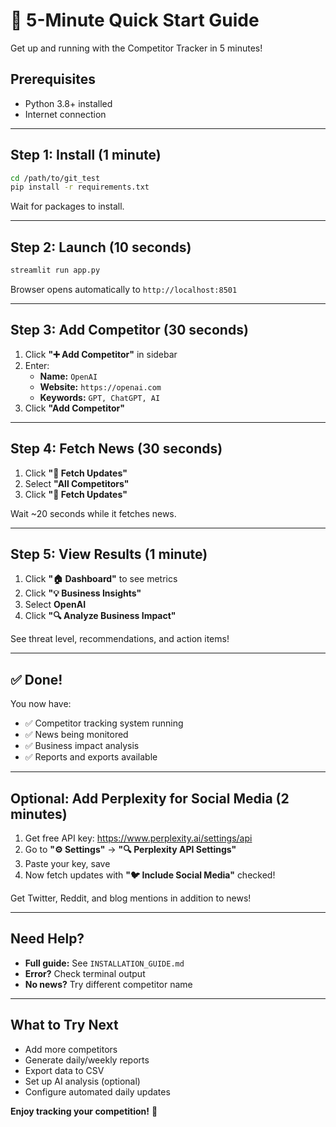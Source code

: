 # 🚀 5-Minute Quick Start Guide

Get up and running with the Competitor Tracker in 5 minutes!

## Prerequisites
- Python 3.8+ installed
- Internet connection

---

## Step 1: Install (1 minute)

```bash
cd /path/to/git_test
pip install -r requirements.txt
```

Wait for packages to install.

---

## Step 2: Launch (10 seconds)

```bash
streamlit run app.py
```

Browser opens automatically to `http://localhost:8501`

---

## Step 3: Add Competitor (30 seconds)

1. Click **"➕ Add Competitor"** in sidebar
2. Enter:
   - **Name:** `OpenAI`
   - **Website:** `https://openai.com`
   - **Keywords:** `GPT, ChatGPT, AI`
3. Click **"Add Competitor"**

---

## Step 4: Fetch News (30 seconds)

1. Click **"🔄 Fetch Updates"**
2. Select **"All Competitors"**
3. Click **"🔄 Fetch Updates"**

Wait ~20 seconds while it fetches news.

---

## Step 5: View Results (1 minute)

1. Click **"🏠 Dashboard"** to see metrics
2. Click **"💡 Business Insights"**
3. Select **OpenAI**
4. Click **"🔍 Analyze Business Impact"**

See threat level, recommendations, and action items!

---

## ✅ Done!

You now have:
- ✅ Competitor tracking system running
- ✅ News being monitored
- ✅ Business impact analysis
- ✅ Reports and exports available

---

## Optional: Add Perplexity for Social Media (2 minutes)

1. Get free API key: https://www.perplexity.ai/settings/api
2. Go to **"⚙️ Settings"** → **"🔍 Perplexity API Settings"**
3. Paste your key, save
4. Now fetch updates with **"🐦 Include Social Media"** checked!

Get Twitter, Reddit, and blog mentions in addition to news!

---

## Need Help?

- **Full guide:** See `INSTALLATION_GUIDE.md`
- **Error?** Check terminal output
- **No news?** Try different competitor name

---

## What to Try Next

- Add more competitors
- Generate daily/weekly reports
- Export data to CSV
- Set up AI analysis (optional)
- Configure automated daily updates

**Enjoy tracking your competition!** 🎯
